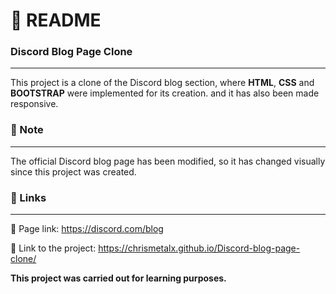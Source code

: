 # :page_with_curl: README<br/>
### Discord Blog Page Clone<br/>
***
This project is a clone of the Discord blog section, where **HTML**, **CSS** and **BOOTSTRAP** were implemented for its creation. and it has also been made responsive.<br/>

### :memo: Note<br/>
***
The official Discord blog page has been modified, so it has changed visually since this project was created.<br/>

### :pushpin: Links<br/>
***
:link: Page link: https://discord.com/blog<br/>

:link: Link to the project:  https://chrismetalx.github.io/Discord-blog-page-clone/<br/>


**This project was carried out for learning purposes.**
